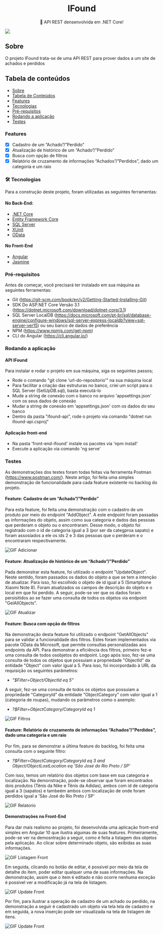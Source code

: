 <h1 align="center">IFound</h1>
<p align="center">🚀 API REST densenvolvida em .NET Core!</p>
<a href="https://accurate.com.br/">
<img  src="https://img.shields.io/static/v1?label=API&message=Accurate&color=7159c1&style=for-the-badge&logo=ghost"/> 
</a>

## Sobre
O projeto IFound trata-se de uma API REST para prover dados a um site de achados e perdidos

## Tabela de conteúdos
<!--ts-->
   * [Sobre](#sobre)
   * [Tabela de Conteúdos](#tabela-de-conteúdos)
   * [Features](#features)
   * [Tecnologias](#-tecnologias)
   * [Pré-requisitos](#pré-requisitos)
   * [Rodando a aplicação](#rodando-a-aplicação)  
   * [Testes](#testes)
<!--te-->

### Features

- [x] Cadastro de um “Achado”/”Perdido”
- [x] Atualização de histórico de um “Achado”/”Perdido”
- [x] Busca com opção de filtros
- [x] Relatório de cruzamento de informações “Achados”/”Perdidos”, dado um categoria e um raio

### 🛠 Tecnologias
Para a construção deste projeto, foram utilizadas as seguintes ferramentas:
#### No Back-End:
- [.NET Core](https://dotnet.microsoft.com/)
- [Entity Framework Core](https://docs.microsoft.com/pt-br/ef/core/)
- [SQL Server](https://www.microsoft.com/en-us/sql-server)
- [XUnit](https://xunit.net/)
- [OData](https://www.odata.org/)

#### No Front-End
- [Angular](https://angular.io/)
- [Jasmine](https://jasmine.github.io/)

### Pré-requisitos
Antes de começar, você precisará ter instalado em sua máquina as seguintes ferramentas:
* Git (https://git-scm.com/book/en/v2/Getting-Started-Installing-Git)
* SDK Do ASP.NET Core Versão 3.1 (https://dotnet.microsoft.com/download/dotnet-core/3.1)
* SQL Server LocalDB (https://docs.microsoft.com/pt-br/sql/database-engine/configure-windows/sql-server-express-localdb?view=sql-server-ver15) ou seu banco de dados de preferência
* NPM (https://www.npmjs.com/get-npm)
* CLI do Angular (https://cli.angular.io/)

### Rodando a aplicação
#### API IFound
Para instalar e rodar o projeto em sua máquina, siga os seguintes passos;
* Rode o comando "git clone 'url-do-repositorio'" na sua máquina local
* Para facilitar a criação das estruturas no banco, criei um script para o SQL Server (SetUpDB.sql), basta executá-lo
* Mude a string de conexão com o banco no arquivo 'appsettings.json' com os seus dados de conexão
* Mudar a string de conexão em 'appsettings.json' com os dados do seu banco
* Dentro da pasta "ifound-api", rode o projeto via comando "dotnet run ifound-api.csproj"

#### Aplicação front-end
* Na pasta 'front-end-ifound' instale os pacotes via 'npm install'
* Execute a aplicação via comando 'ng serve'

### Testes
As demonstrações dos testes foram todas feitas via ferramenta Postman (https://www.postman.com/). Neste artigo, foi feita uma simples demonstração de funcionalidade para cada feature existente no backlog do projeto.

#### Feature: Cadastro de um “Achado”/”Perdido”
Para esta feature, foi feita uma demonstração com o cadastro de um produto por meio do endpoint "AddObject". A este endpoint foram passadas as informações do objeto, assim como sua categoria e dados das pessoas que perderam o objeto ou o encontraram. Desse modo, o objeto foi registrado com o id de categoria igual a 3 (por ser da categproa sapato) e foram assosiados a ele os ids 2 e 3 das pessoas que o perderam e o encontraram respectivamente.

![GIF Adicionar](ifound-api/gifs/gif_add_test_ifound.gif)

#### Feature: Atualização de histórico de um “Achado”/”Perdido”
Pada demonstrar esta feature, foi utilizado o endpoint "UpdateObject". Neste sentido, foram passados os dados do objeto a que se tem a intenção de atualizar. Para isso, foi escolhido o objeto de id igual a 5 (Smartphone Xiaomi Note 8). Foram atualizados os campos de descrição do objeto e o local em que foi perdido. A seguir, pode-se ver que os dados foram persisitidos ao se fazer uma consulta de todos os objetos via endpoint "GelAllObjects".

![GIF Atualizar](ifound-api/gifs/gif_update_test_ifound.gif)

#### Feature: Busca com opção de filtros
Na demonstração desta feature foi utilizado o endpoint "GetAllObjects" para se validar a funcionalidade dos filtros. Estes foram implementados via pacote OData da Microsoft, que permite consultas personalizadas aos endpoints da API. Para demonstrar a eficiência dos filtros, primeiro fez-e uma consulta de todos osobjetos do endpoint. Logo após isso, fez-se uma consulta de todos os objetos que possuiam a propriedade "ObjectId" da entidade "Object" com valor igual a 5. Para isso, foi incorpordado à URL da requisição os seguintes parâmetros:

* _"$Filter=Object/ObjectId eq 5"_

A seguir, fez-se uma consulta de todos os objetos que possuiam a propriedade "CategoryId" da entidade "ObjectCategory" com valor igual a 1 (categoria de roupas), mudando os parâmetros como o axemplo:

* _?$Filter=ObjectCategory/CategoryId eq 1_

![GIF Filtros](ifound-api/gifs/gif_filter_test_ifound.gif)

#### Feature: Relatório de cruzamento de informações “Achados”/”Perdidos”, dado uma categoria e um raio
Por fim, para se demonstrar a última feature do backlog, foi feita uma consulta com o seguinte filtro:

* _?$Filter=ObjectCategory/CategoryId eq 3 and Object/ObjectLostLocation eq 'São José do Rio Preto / SP'_

Com isso, temos um relatório dos objetos com base em sua categoria e localização. Na demonstração, pode-se observar que foram encontrados dois produtos (Tênis da Nike e Tênis da Adidas), ambos com id de categoria igual a 3 (sapatos) e tambeém ambos com localização de onde foram perdidos igual a 'São José do Rio Preto / SP'

![GIF Relatorio](ifound-api/gifs/gif_report_test_ifound.gif)

#### Demonstrações no Front-End
Para dar mais realismo ao projeto, foi desenvolvida uma aplicação front-end simples em Angular 10 que ilustra algumas de suas features.
Primeiramente, pode-se ver na demosntração a seguir, como é feita a listagem dos objetos pela aplicação. Ao clicar sobre determinado objeto, são exibidas as suas informações.

![GIF Listagem Front](ifound-api/gifs/gif_list_front_ifound.gif)

Em seguida, clicando no botão de editar, é possivel por meio da tela de detalhe do item, poder editar qualquer uma de suas informações. Na demonstração, assim que o item é editado e não ocorre nenhuma exceção é possível ver a modificação já na tela de listagem.

![GIF Update Front](ifound-api/gifs/gif_update_front_ifound.gif)

Por fim, para ilustrar a operação de cadastro de um achado ou perdido, na demonstração a seguir é cadastrado um objeto via tela tela de cadastro e em seguida, a nova inserção pode ser visualizada na tela de listagem de itens.

![GIF Update Front](ifound-api/gifs/gif_add_front_ifound.gif)




